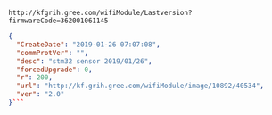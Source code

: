 `http://kfgrih.gree.com/wifiModule/Lastversion?firmwareCode=362001061145`

```json
{
  "CreateDate": "2019-01-26 07:07:08",
  "commProtVer": "",
  "desc": "stm32 sensor 2019/01/26",
  "forcedUpgrade": 0,
  "r": 200,
  "url": "http://kf.grih.gree.com/wifiModule/image/10892/40534",
  "ver": "2.0"
}```
